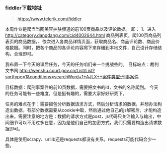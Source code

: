 ### fiddler下载地址

> https://www.telerik.com/fiddler

本周作业是爬当当网美容护肤频道的前100页商品以及评论数据。
即：
1、进入
http://category.dangdang.com/cid4002644.html
商品列表页，爬100页商品列表页的商品数据，、依次进入各商品详情页面，获取商品名、商品评论数、商品价格数据。同时，把各个商品的各评论内容爬下来存储到本地文件，自己设计存储结构，合理即可。


我布置一下今天的课后任务，今天的任务咱们来一个挑战些的。
目标站点：裁判文书网
http://wenshu.court.gov.cn/List/List?sorttype=1&conditions=searchWord+1+AJLX++案件类型:刑事案件

目标数据：爬刑事案件的前10页数据，需要把文书的id，文书的名称爬到。
今天的任务可能有一些难度，但是挺有趣的，需要大家好好研究下。

任务的难点在于：需要抓包分析数据请求方式，然后分析请求的数据，并想办法构造出数据。有部分数据需要从cookie中取，然后通过他自己的js解密后，才能构造出来。需要注意的地方是：数据的请求方式是post，js代码只关注输入与输出，中间细节可以不用过多在意，因为是他们自己的加密方式，我们只需要构造出请求数据即可。

具体是使用scrapy、urllib还是requests都没有关系。requests可能代码会少一些。
